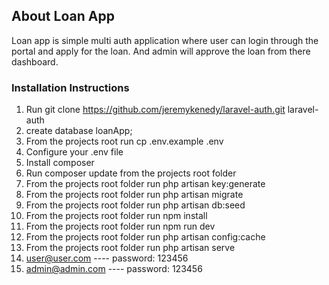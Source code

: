 
## About Loan App

Loan app is simple multi auth application where user can login through the portal and apply for the loan. And admin will approve the loan from there dashboard.

### Installation Instructions

1. Run git clone https://github.com/jeremykenedy/laravel-auth.git laravel-auth
2. create database loanApp;
3. From the projects root run cp .env.example .env
4. Configure your .env file
5. Install composer
6. Run composer update from the projects root folder
7. From the projects root folder run php artisan key:generate
8. From the projects root folder run php artisan migrate
9. From the projects root folder run php artisan db:seed
10. From the projects root folder run npm install
11. From the projects root folder run npm run dev
12. From the projects root folder run php artisan config:cache
13. From the projects root folder run php artisan serve
14. user@user.com ---- password: 123456
15. admin@admin.com ---- password: 123456